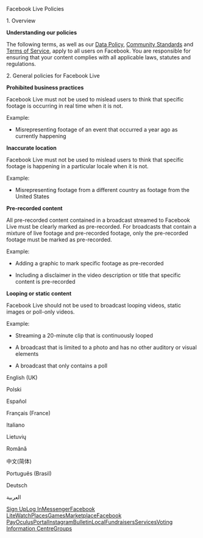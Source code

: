 Facebook Live Policies

1\. Overview

**Understanding our policies**

The following terms, as well as our [Data Policy](https://www.facebook.com/about/privacy/), [Community Standards](https://www.facebook.com/communitystandards/) and [Terms of Service](https://www.facebook.com/legal/terms), apply to all users on Facebook. You are responsible for ensuring that your content complies with all applicable laws, statutes and regulations.

2\. General policies for Facebook Live

**Prohibited business practices**

Facebook Live must not be used to mislead users to think that specific footage is occurring in real time when it is not.

Example:

*   Misrepresenting footage of an event that occurred a year ago as currently happening

**Inaccurate location**

Facebook Live must not be used to mislead users to think that specific footage is happening in a particular locale when it is not.

Example:

*   Misrepresenting footage from a different country as footage from the United States

**Pre-recorded content**

All pre-recorded content contained in a broadcast streamed to Facebook Live must be clearly marked as pre-recorded. For broadcasts that contain a mixture of live footage and pre-recorded footage, only the pre-recorded footage must be marked as pre-recorded.

Example:

*   Adding a graphic to mark specific footage as pre-recorded

*   Including a disclaimer in the video description or title that specific content is pre-recorded

**Looping or static content**

Facebook Live should not be used to broadcast looping videos, static images or poll-only videos.

Example:

*   Streaming a 20-minute clip that is continuously looped

*   A broadcast that is limited to a photo and has no other auditory or visual elements

*   A broadcast that only contains a poll

English (UK)

Polski

Español

Français (France)

Italiano

Lietuvių

Română

中文(简体)

Português (Brasil)

Deutsch

العربية

[Sign Up](https://www.facebook.com/reg/)[Log In](https://www.facebook.com/login/)[Messenger](https://l.facebook.com/l.php?u=https%3A%2F%2Fmessenger.com%2F&h=AT3vrD_w3L_g6eHd7ED5XPm4ZDXHM_VvIFIft1WjXxNTVjKMy4HGn0FkhvdA1zPBOrosdeIm75EljJs13jSl6Pi7ayKY9Yv2JqXSX9cUgso3cE4vDkuBv_6F71w15Mm2D-WvUwtivgMajjg-VYwwnxIYgjtkvgoyS7Ktig)[Facebook Lite](https://www.facebook.com/lite/)[Watch](https://en-gb.facebook.com/watch/)[Places](https://www.facebook.com/places/)[Games](https://www.facebook.com/games/)[Marketplace](https://www.facebook.com/marketplace/)[Facebook Pay](https://pay.facebook.com/)[Oculus](https://l.facebook.com/l.php?u=https%3A%2F%2Fwww.oculus.com%2F&h=AT3vrD_w3L_g6eHd7ED5XPm4ZDXHM_VvIFIft1WjXxNTVjKMy4HGn0FkhvdA1zPBOrosdeIm75EljJs13jSl6Pi7ayKY9Yv2JqXSX9cUgso3cE4vDkuBv_6F71w15Mm2D-WvUwtivgMajjg-VYwwnxIYgjtkvgoyS7Ktig)[Portal](https://portal.facebook.com/)[Instagram](https://l.facebook.com/l.php?u=https%3A%2F%2Fwww.instagram.com%2F&h=AT3vrD_w3L_g6eHd7ED5XPm4ZDXHM_VvIFIft1WjXxNTVjKMy4HGn0FkhvdA1zPBOrosdeIm75EljJs13jSl6Pi7ayKY9Yv2JqXSX9cUgso3cE4vDkuBv_6F71w15Mm2D-WvUwtivgMajjg-VYwwnxIYgjtkvgoyS7Ktig)[Bulletin](https://www.bulletin.com/)[Local](https://www.facebook.com/local/lists/245019872666104/)[Fundraisers](https://www.facebook.com/fundraisers/)[Services](https://www.facebook.com/biz/directory/)[Voting Information Centre](https://www.facebook.com/votinginformationcenter/?entry_point=c2l0ZQ%3D%3D)[Groups](https://www.facebook.com/groups/explore/)